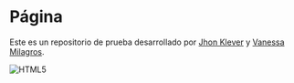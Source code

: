 Página
======

Este es un repositorio de prueba desarrollado por [Jhon Klever](http://twitter.com/elfoxero) y [Vanessa Milagros](http://twitter.com/key857).

![HTML5](http://s2.bitelia.com/files/2011/01/HTML5.jpg)